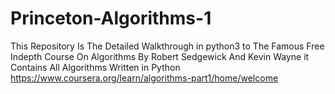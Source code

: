 # Princeton-Algorithms-1
This Repository Is The Detailed Walkthrough in python3 to The Famous Free Indepth Course On Algorithms By Robert Sedgewick And Kevin Wayne it Contains All Algorithms Written in Python
https://www.coursera.org/learn/algorithms-part1/home/welcome
